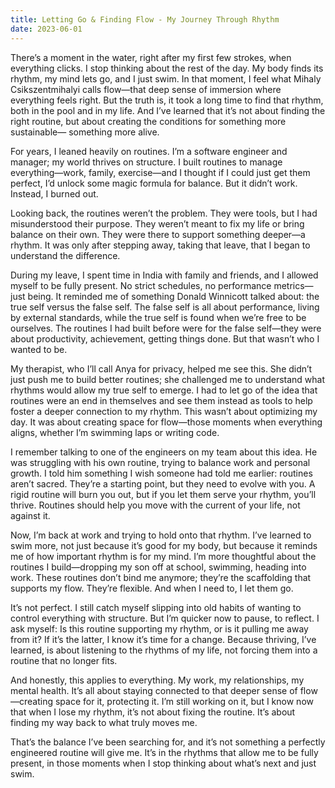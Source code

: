 ```yaml
---
title: Letting Go & Finding Flow - My Journey Through Rhythm
date: 2023-06-01
---
```


There’s a moment in the water, right after my first few strokes, when everything clicks. I stop thinking about the rest of the day. My body finds its rhythm, my mind lets go, and I just swim. In that moment, I feel what Mihaly Csikszentmihalyi calls flow—that deep sense of immersion where everything feels right. But the truth is, it took a long time to find that rhythm, both in the pool and in my life. And I’ve learned that it’s not about finding the right routine, but about creating the conditions for something more sustainable— something more alive.

For years, I leaned heavily on routines. I’m a software engineer and manager; my world thrives on structure. I built routines to manage everything—work, family, exercise—and I thought if I could just get them perfect, I’d unlock some magic formula for balance. But it didn’t work. Instead, I burned out.

Looking back, the routines weren’t the problem. They were tools, but I had misunderstood their purpose. They weren’t meant to fix my life or bring balance on their own. They were there to support something deeper—a rhythm. It was only after stepping away, taking that leave, that I began to understand the difference.

During my leave, I spent time in India with family and friends, and I allowed myself to be fully present. No strict schedules, no performance metrics—just being. It reminded me of something Donald Winnicott talked about: the true self versus the false self. The false self is all about performance, living by external standards, while the true self is found when we’re free to be ourselves. The routines I had built before were for the false self—they were about productivity, achievement, getting things done. But that wasn’t who I wanted to be.

My therapist, who I’ll call Anya for privacy, helped me see this. She didn’t just push me to build better routines; she challenged me to understand what rhythms would allow my true self to emerge. I had to let go of the idea that routines were an end in themselves and see them instead as tools to help foster a deeper connection to my rhythm. This wasn’t about optimizing my day. It was about creating space for flow—those moments when everything aligns, whether I’m swimming laps or writing code.

I remember talking to one of the engineers on my team about this idea. He was struggling with his own routine, trying to balance work and personal growth. I told him something I wish someone had told me earlier: routines aren’t sacred. They’re a starting point, but they need to evolve with you. A rigid routine will burn you out, but if you let them serve your rhythm, you’ll thrive. Routines should help you move with the current of your life, not against it.

Now, I’m back at work and trying to hold onto that rhythm. I’ve learned to swim more, not just because it’s good for my body, but because it reminds me of how important rhythm is for my mind. I’m more thoughtful about the routines I build—dropping my son off at school, swimming, heading into work. These routines don’t bind me anymore; they’re the scaffolding that supports my flow. They’re flexible. And when I need to, I let them go.

It’s not perfect. I still catch myself slipping into old habits of wanting to control everything with structure. But I’m quicker now to pause, to reflect. I ask myself: Is this routine supporting my rhythm, or is it pulling me away from it? If it’s the latter, I know it’s time for a change. Because thriving, I’ve learned, is about listening to the rhythms of my life, not forcing them into a routine that no longer fits.

And honestly, this applies to everything. My work, my relationships, my mental health. It’s all about staying connected to that deeper sense of flow—creating space for it, protecting it. I’m still working on it, but I know now that when I lose my rhythm, it’s not about fixing the routine. It’s about finding my way back to what truly moves me.

That’s the balance I’ve been searching for, and it’s not something a perfectly engineered routine will give me. It’s in the rhythms that allow me to be fully present, in those moments when I stop thinking about what’s next and just swim.